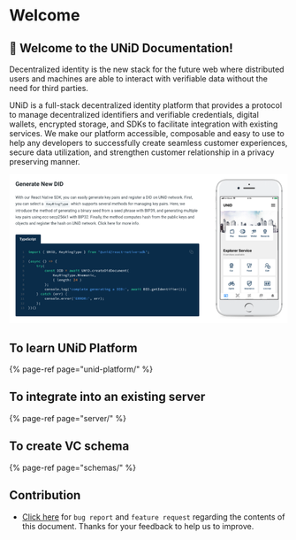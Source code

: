 # Welcome

## 🌟 Welcome to the UNiD Documentation!

Decentralized identity is the new stack for the future web where distributed users and machines are able to interact with verifiable data without the need for third parties.

UNiD is a full-stack decentralized identity platform that provides a protocol to manage decentralized identifiers and verifiable credentials, digital wallets, encrypted storage, and SDKs to facilitate integration with existing services. We make our platform accessible, composable and easy to use to help any developers to successfully create seamless customer experiences, secure data utilization, and strengthen customer relationship in a privacy preserving manner.

![](.gitbook/assets/screen-shot-2021-01-04-at-2.55.00.png)



## To learn UNiD Platform

{% page-ref page="unid-platform/" %}

## To integrate into an existing server

{% page-ref page="server/" %}

## To create VC schema

{% page-ref page="schemas/" %}

## Contribution

* [Click here](https://github.com/getunid/unid-docs/issues/new/choose) for `bug report` and `feature request` regarding the contents of this document. Thanks for your feedback to help us to improve.

